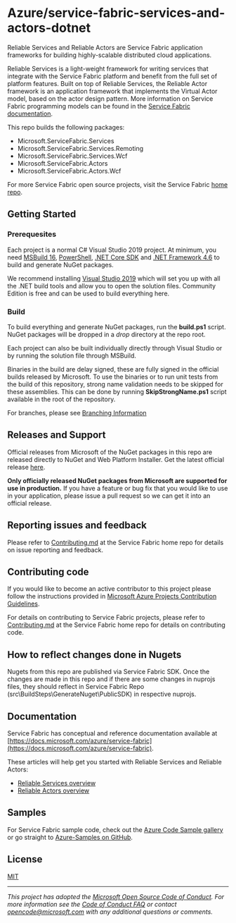# Azure/service-fabric-services-and-actors-dotnet

Reliable Services and Reliable Actors are Service Fabric application frameworks for building highly-scalable distributed cloud applications.

Reliable Services is a light-weight framework for writing services that integrate with the Service Fabric platform and benefit from the full set of platform features. Built on top of Reliable Services, the Reliable Actor framework is an application framework that implements the Virtual Actor model, based on the actor design pattern. More information on Service Fabric programming models can be found in the [Service Fabric documentation](https://docs.microsoft.com/en-us/azure/service-fabric/service-fabric-choose-framework).

This repo builds the following packages:
 - Microsoft.ServiceFabric.Services
 - Microsoft.ServiceFabric.Services.Remoting
 - Microsoft.ServiceFabric.Services.Wcf
 - Microsoft.ServiceFabric.Actors
 - Microsoft.ServiceFabric.Actors.Wcf

For more Service Fabric open source projects, visit the Service Fabric [home repo](https://github.com/microsoft/service-fabric).

## Getting Started

### Prerequesites
Each project is a normal C# Visual Studio 2019 project. At minimum, you need [MSBuild 16](https://docs.microsoft.com/en-us/visualstudio/msbuild/whats-new-msbuild-16-0), [PowerShell](https://msdn.microsoft.com/powershell/mt173057.aspx), [.NET Core SDK](https://www.microsoft.com/net/download/windows) and [.NET Framework 4.6](https://www.microsoft.com/en-US/download/details.aspx?id=48130) to build and generate NuGet packages.

We recommend installing [Visual Studio 2019](https://www.visualstudio.com/vs/) which will set you up with all the .NET build tools and allow you to open the solution files. Community Edition is free and can be used to build everything here.

### Build
To build everything and generate NuGet packages, run the **build.ps1** script. NuGet packages will be dropped in a *drop* directory at the repo root.

Each project can also be built individually directly through Visual Studio or by running the solution file through MSBuild.

Binaries in the build are delay signed, these are fully signed in the official builds released by Microsoft. To use the binaries or to run unit tests from the build of this repository, strong name validation needs to be skipped for these assemblies. This can be done by running **SkipStrongName.ps1** script available in the root of the repository.

For branches, please see [Branching Information](CONTRIBUTING.md#BranchingInformation)

## Releases and Support
Official releases from Microsoft of the NuGet packages in this repo are released directly to NuGet and Web Platform Installer. Get the latest official release [here](http://www.microsoft.com/web/handlers/webpi.ashx?command=getinstallerredirect&appid=MicrosoftAzure-ServiceFabric-VS2015).

**Only officially released NuGet packages from Microsoft are supported for use in production.** If you have a feature or bug fix that you would like to use in your application, please issue a pull request so we can get it into an official release.

## Reporting issues and feedback
Please refer to [Contributing.md](https://github.com/Microsoft/service-fabric/blob/master/CONTRIBUTING.md) at the Service Fabric home repo for details on issue reporting and feedback.

## Contributing code
If you would like to become an active contributor to this project please
follow the instructions provided in [Microsoft Azure Projects Contribution Guidelines](http://azure.github.io/guidelines.html).

For details on contributing to Service Fabric projects, please refer to [Contributing.md](https://github.com/Microsoft/service-fabric/blob/master/CONTRIBUTING.md) at the Service Fabric home repo for details on contributing code.

## How to reflect changes done in Nugets
Nugets from this repo are published via Service Fabric SDK. Once the changes are made in this repo and if there are some changes in nuprojs files, they should reflect in Service Fabric Repo (src\BuildSteps\GenerateNuget\PublicSDK) in respective nuprojs.

## Documentation
Service Fabric has conceptual and reference documentation available at [https://docs.microsoft.com/azure/service-fabric](https://docs.microsoft.com/azure/service-fabric).

These articles will help get you started with Reliable Services and Reliable Actors:

  - [Reliable Services overview](https://docs.microsoft.com/azure/service-fabric/service-fabric-reliable-services-introduction)
  - [Reliable Actors overview](https://docs.microsoft.com/en-us/azure/service-fabric/service-fabric-reliable-actors-introduction)

## Samples
For Service Fabric sample code, check out the [Azure Code Sample gallery](https://azure.microsoft.com/en-us/resources/samples/?service=service-fabric) or go straight to [Azure-Samples on GitHub](https://github.com/Azure-Samples?q=service-fabric).

## License
[MIT](License.txt)

---
*This project has adopted the [Microsoft Open Source Code of Conduct](https://opensource.microsoft.com/codeofconduct/). For more information see the [Code of Conduct FAQ](https://opensource.microsoft.com/codeofconduct/faq/) or contact [opencode@microsoft.com](mailto:opencode@microsoft.com) with any additional questions or comments.*
 
